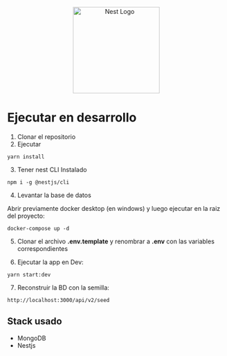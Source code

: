 <p align="center">
  <a href="http://nestjs.com/" target="blank"><img src="https://nestjs.com/img/logo-small.svg" width="200" alt="Nest Logo" /></a>
</p>

[circleci-image]: https://img.shields.io/circleci/build/github/nestjs/nest/master?token=abc123def456
[circleci-url]: https://circleci.com/gh/nestjs/nest

<p align="center">

# Ejecutar en desarrollo

1. Clonar el repositorio
2. Ejecutar

```
yarn install
```

3. Tener nest CLI Instalado

```
npm i -g @nestjs/cli
```

4. Levantar la base de datos

Abrir previamente docker desktop (en windows) y luego ejecutar en la raiz del proyecto:

```
docker-compose up -d
```

5. Clonar el archivo **.env.template** y renombrar a **.env** con las variables correspondientes

6. Ejecutar la app en Dev:

```
yarn start:dev
```

7. Reconstruir la BD con la semilla:

```
http://localhost:3000/api/v2/seed
```

## Stack usado

- MongoDB
- Nestjs
